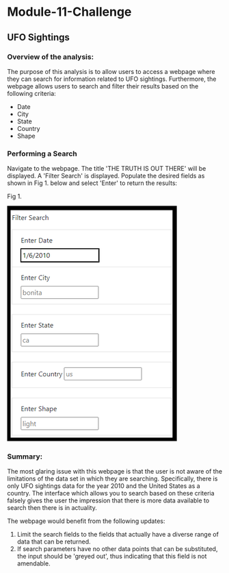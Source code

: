 # Module-11-Challenge
## UFO Sightings

### Overview of the analysis:

The purpose of this analysis is to allow users to access a webpage where they can search for information related to UFO sightings. Furthermore, the webpage allows users to search and filter their results based on the following criteria:
- Date
- City
- State
- Country
- Shape

### Performing a Search
Navigate to the webpage. The title 'THE TRUTH IS OUT THERE' will be displayed. A 'Filter Search' is displayed. Populate the desired fields as shown in Fig 1. below and select 'Enter' to return the results:

Fig 1.

![Fig](https://github.com/klegaultguthrie/Module-11-Challenge/blob/main/images/Search.png)

### Summary:

The most glaring issue with this webpage is that the user is not aware of the limitations of the data set in which they are searching. Specifically, there is only UFO sightings data for the year 2010 and the United States as a country. The interface which allows you to search based on these criteria falsely gives the user the impression that there is more data available to search then there is in actuality.

The webpage would benefit from the following updates:
1) Limit the search fields to the fields that actually have a diverse range of data that can be returned.
2) If search parameters have no other data points that can be substituted, the input should be 'greyed out', thus indicating that this field is not amendable.
